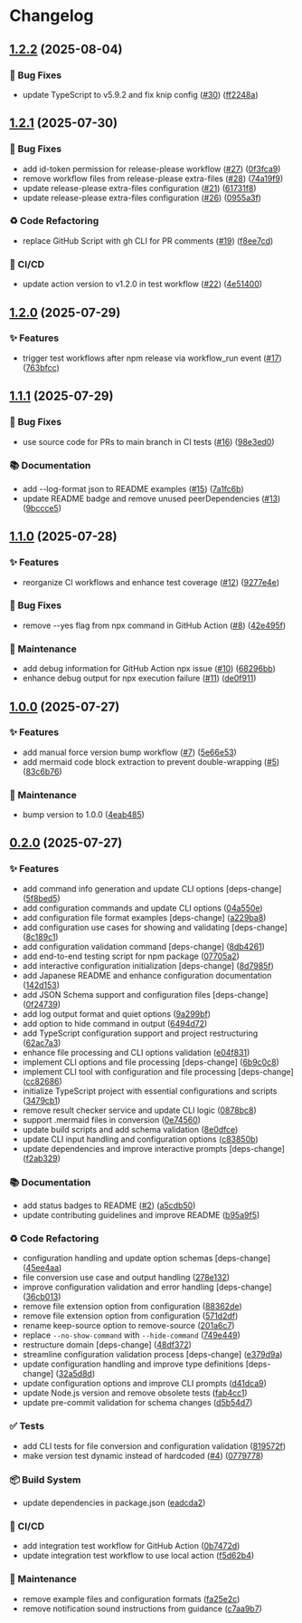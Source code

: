 # Changelog

## [1.2.2](https://github.com/sugurutakahashi-1234/mermaid-markdown-wrap/compare/v1.2.1...v1.2.2) (2025-08-04)


### 🐛 Bug Fixes

* update TypeScript to v5.9.2 and fix knip config ([#30](https://github.com/sugurutakahashi-1234/mermaid-markdown-wrap/issues/30)) ([ff2248a](https://github.com/sugurutakahashi-1234/mermaid-markdown-wrap/commit/ff2248a23fed38453b24e7a9127be64b0506a296))

## [1.2.1](https://github.com/sugurutakahashi-1234/mermaid-markdown-wrap/compare/v1.2.0...v1.2.1) (2025-07-30)


### 🐛 Bug Fixes

* add id-token permission for release-please workflow ([#27](https://github.com/sugurutakahashi-1234/mermaid-markdown-wrap/issues/27)) ([0f3fca9](https://github.com/sugurutakahashi-1234/mermaid-markdown-wrap/commit/0f3fca9f6314178ae456be874229eac8b71df8f6))
* remove workflow files from release-please extra-files ([#28](https://github.com/sugurutakahashi-1234/mermaid-markdown-wrap/issues/28)) ([74a19f9](https://github.com/sugurutakahashi-1234/mermaid-markdown-wrap/commit/74a19f902753b0107887559a6bb7c93ac64815bb))
* update release-please extra-files configuration ([#21](https://github.com/sugurutakahashi-1234/mermaid-markdown-wrap/issues/21)) ([61731f8](https://github.com/sugurutakahashi-1234/mermaid-markdown-wrap/commit/61731f85b4db39109ee5fafa94ae367ac4d65f7a))
* update release-please extra-files configuration ([#26](https://github.com/sugurutakahashi-1234/mermaid-markdown-wrap/issues/26)) ([0955a3f](https://github.com/sugurutakahashi-1234/mermaid-markdown-wrap/commit/0955a3faf4021a7440fe451159303f211d2ef7a1))


### ♻️ Code Refactoring

* replace GitHub Script with gh CLI for PR comments ([#19](https://github.com/sugurutakahashi-1234/mermaid-markdown-wrap/issues/19)) ([f8ee7cd](https://github.com/sugurutakahashi-1234/mermaid-markdown-wrap/commit/f8ee7cdcd44e81b4bc393f34cd25591b24c21a73))


### 👷 CI/CD

* update action version to v1.2.0 in test workflow ([#22](https://github.com/sugurutakahashi-1234/mermaid-markdown-wrap/issues/22)) ([4e51400](https://github.com/sugurutakahashi-1234/mermaid-markdown-wrap/commit/4e514006688adbab22b1e42bb89cd59433f9a386))

## [1.2.0](https://github.com/sugurutakahashi-1234/mermaid-markdown-wrap/compare/v1.1.1...v1.2.0) (2025-07-29)


### ✨ Features

* trigger test workflows after npm release via workflow_run event ([#17](https://github.com/sugurutakahashi-1234/mermaid-markdown-wrap/issues/17)) ([763bfcc](https://github.com/sugurutakahashi-1234/mermaid-markdown-wrap/commit/763bfcc06787f0c3dd34e8ddc31192d9bbd1affe))

## [1.1.1](https://github.com/sugurutakahashi-1234/mermaid-markdown-wrap/compare/v1.1.0...v1.1.1) (2025-07-29)


### 🐛 Bug Fixes

* use source code for PRs to main branch in CI tests ([#16](https://github.com/sugurutakahashi-1234/mermaid-markdown-wrap/issues/16)) ([98e3ed0](https://github.com/sugurutakahashi-1234/mermaid-markdown-wrap/commit/98e3ed01c310d9dead802820ad27adcd8edaca13))


### 📚 Documentation

* add --log-format json to README examples ([#15](https://github.com/sugurutakahashi-1234/mermaid-markdown-wrap/issues/15)) ([7a1fc6b](https://github.com/sugurutakahashi-1234/mermaid-markdown-wrap/commit/7a1fc6b153d4081f2a999ad2ea62fc9ffaca9594))
* update README badge and remove unused peerDependencies ([#13](https://github.com/sugurutakahashi-1234/mermaid-markdown-wrap/issues/13)) ([9bccce5](https://github.com/sugurutakahashi-1234/mermaid-markdown-wrap/commit/9bccce58657e9ceb39a874a5e8f5de436eb89ba0))

## [1.1.0](https://github.com/sugurutakahashi-1234/mermaid-markdown-wrap/compare/v1.0.0...v1.1.0) (2025-07-28)


### ✨ Features

* reorganize CI workflows and enhance test coverage ([#12](https://github.com/sugurutakahashi-1234/mermaid-markdown-wrap/issues/12)) ([9277e4e](https://github.com/sugurutakahashi-1234/mermaid-markdown-wrap/commit/9277e4e799c9d92ee5650f5f9dc9d196ce0b0d1d))


### 🐛 Bug Fixes

* remove --yes flag from npx command in GitHub Action ([#8](https://github.com/sugurutakahashi-1234/mermaid-markdown-wrap/issues/8)) ([42e495f](https://github.com/sugurutakahashi-1234/mermaid-markdown-wrap/commit/42e495fc4bcc6f77be444fd146788b7ba8ef5f8e))


### 🔧 Maintenance

* add debug information for GitHub Action npx issue ([#10](https://github.com/sugurutakahashi-1234/mermaid-markdown-wrap/issues/10)) ([68296bb](https://github.com/sugurutakahashi-1234/mermaid-markdown-wrap/commit/68296bb65955f77cc7ff2eca8ceda4996c85ab44))
* enhance debug output for npx execution failure ([#11](https://github.com/sugurutakahashi-1234/mermaid-markdown-wrap/issues/11)) ([de0f911](https://github.com/sugurutakahashi-1234/mermaid-markdown-wrap/commit/de0f9110b2e1754fb7b43425547f79530956804b))

## [1.0.0](https://github.com/sugurutakahashi-1234/mermaid-markdown-wrap/compare/v0.2.0...v1.0.0) (2025-07-27)


### ✨ Features

* add manual force version bump workflow ([#7](https://github.com/sugurutakahashi-1234/mermaid-markdown-wrap/issues/7)) ([5e66e53](https://github.com/sugurutakahashi-1234/mermaid-markdown-wrap/commit/5e66e53811ad8f6a5a7a24d13d7ace8c433b5c42))
* add mermaid code block extraction to prevent double-wrapping ([#5](https://github.com/sugurutakahashi-1234/mermaid-markdown-wrap/issues/5)) ([83c6b76](https://github.com/sugurutakahashi-1234/mermaid-markdown-wrap/commit/83c6b7681ce89dd79481ee7692026f351a58c33e))


### 🔧 Maintenance

* bump version to 1.0.0 ([4eab485](https://github.com/sugurutakahashi-1234/mermaid-markdown-wrap/commit/4eab4858429439cd7450f2c89df8e3b7e49a7a4a))

## [0.2.0](https://github.com/sugurutakahashi-1234/mermaid-markdown-wrap/compare/v0.1.0...v0.2.0) (2025-07-27)


### ✨ Features

* add command info generation and update CLI options [deps-change] ([5f8bed5](https://github.com/sugurutakahashi-1234/mermaid-markdown-wrap/commit/5f8bed538fd24152e5213a5a15ded5cdec80675b))
* add configuration commands and update CLI options ([04a550e](https://github.com/sugurutakahashi-1234/mermaid-markdown-wrap/commit/04a550eb37d079b883b0e55675579b33a697c318))
* add configuration file format examples [deps-change] ([a229ba8](https://github.com/sugurutakahashi-1234/mermaid-markdown-wrap/commit/a229ba8415ec3c13afd49d69741eb5fd7fc117f3))
* add configuration use cases for showing and validating [deps-change] ([8c189c1](https://github.com/sugurutakahashi-1234/mermaid-markdown-wrap/commit/8c189c1c254555af2f6274fc43e6ed984b037637))
* add configuration validation command [deps-change] ([8db4261](https://github.com/sugurutakahashi-1234/mermaid-markdown-wrap/commit/8db4261a5354cabf5141e96bb3cf6ddca39a0aab))
* add end-to-end testing script for npm package ([07705a2](https://github.com/sugurutakahashi-1234/mermaid-markdown-wrap/commit/07705a24080867097a0a8212c6b67c6f19c0d23c))
* add interactive configuration initialization [deps-change] ([8d7985f](https://github.com/sugurutakahashi-1234/mermaid-markdown-wrap/commit/8d7985f4bcad82c1c40546e3bc5294042bedba77))
* add Japanese README and enhance configuration documentation ([142d153](https://github.com/sugurutakahashi-1234/mermaid-markdown-wrap/commit/142d153bfa918f7b5df8397c17dd78571f8a05c8))
* add JSON Schema support and configuration files [deps-change] ([0f24739](https://github.com/sugurutakahashi-1234/mermaid-markdown-wrap/commit/0f2473966d940da6fc9da0c9730ade6182526e04))
* add log output format and quiet options ([9a299bf](https://github.com/sugurutakahashi-1234/mermaid-markdown-wrap/commit/9a299bffa4ed39ee2537d86f1b9f008d4de8a78c))
* add option to hide command in output ([6494d72](https://github.com/sugurutakahashi-1234/mermaid-markdown-wrap/commit/6494d72d32f8ecb4037bb2ef05fd513b742df579))
* add TypeScript configuration support and project restructuring ([62ac7a3](https://github.com/sugurutakahashi-1234/mermaid-markdown-wrap/commit/62ac7a3112df6e927e744435d90b01269acb2fa4))
* enhance file processing and CLI options validation ([e04f831](https://github.com/sugurutakahashi-1234/mermaid-markdown-wrap/commit/e04f8310655dd6e21354fa948fb5b397185abba4))
* implement CLI options and file processing [deps-change] ([6b9c0c8](https://github.com/sugurutakahashi-1234/mermaid-markdown-wrap/commit/6b9c0c8986f3e6ca5e7055af816c35c9110dd3ed))
* implement CLI tool with configuration and file processing [deps-change] ([cc82686](https://github.com/sugurutakahashi-1234/mermaid-markdown-wrap/commit/cc82686e65260f4bc4a55742535d216dea246edf))
* initialize TypeScript project with essential configurations and scripts ([3479cb1](https://github.com/sugurutakahashi-1234/mermaid-markdown-wrap/commit/3479cb17d1bdc68a41a7b8d709e3881ddadf2a3d))
* remove result checker service and update CLI logic ([0878bc8](https://github.com/sugurutakahashi-1234/mermaid-markdown-wrap/commit/0878bc87275435573877d1d1a3f93b8f5d0688cc))
* support .mermaid files in conversion ([0e74560](https://github.com/sugurutakahashi-1234/mermaid-markdown-wrap/commit/0e7456001e8e5cdb180fcf9ba4967c97d0d41d11))
* update build scripts and add schema validation ([8e0dfce](https://github.com/sugurutakahashi-1234/mermaid-markdown-wrap/commit/8e0dfce96bb5d0d7353853d49aa81603529a1608))
* update CLI input handling and configuration options ([c83850b](https://github.com/sugurutakahashi-1234/mermaid-markdown-wrap/commit/c83850b622a4d5733493b8c88419f2128a76f223))
* update dependencies and improve interactive prompts [deps-change] ([f2ab329](https://github.com/sugurutakahashi-1234/mermaid-markdown-wrap/commit/f2ab329964f245d355db2bff6966c9d889ecbe1d))


### 📚 Documentation

* add status badges to README ([#2](https://github.com/sugurutakahashi-1234/mermaid-markdown-wrap/issues/2)) ([a5cdb50](https://github.com/sugurutakahashi-1234/mermaid-markdown-wrap/commit/a5cdb50c7647a00d70e988b4b91ff9652ddc26e7))
* update contributing guidelines and improve README ([b95a9f5](https://github.com/sugurutakahashi-1234/mermaid-markdown-wrap/commit/b95a9f5c636863a520376cd86d693a5fb919dda7))


### ♻️ Code Refactoring

* configuration handling and update option schemas [deps-change] ([45ee4aa](https://github.com/sugurutakahashi-1234/mermaid-markdown-wrap/commit/45ee4aa13a2f646efffd74fdd770d8b2d2bb1020))
* file conversion use case and output handling ([278e132](https://github.com/sugurutakahashi-1234/mermaid-markdown-wrap/commit/278e1321526c4158152370f8482e7bf743a229d3))
* improve configuration validation and error handling [deps-change] ([36cb013](https://github.com/sugurutakahashi-1234/mermaid-markdown-wrap/commit/36cb01313a5b79193d6daa281454662b0ae4b9b1))
* remove file extension option from configuration ([88362de](https://github.com/sugurutakahashi-1234/mermaid-markdown-wrap/commit/88362de0e43f6944bd36f1affa42733bcf43df18))
* remove file extension option from configuration ([571d2df](https://github.com/sugurutakahashi-1234/mermaid-markdown-wrap/commit/571d2dfe5446a42fb5c603adf7cfc95c4f2057ee))
* rename keep-source option to remove-source ([201a6c7](https://github.com/sugurutakahashi-1234/mermaid-markdown-wrap/commit/201a6c78a04e063267e11ebe59fbfdd4ec63a974))
* replace `--no-show-command` with `--hide-command` ([749e449](https://github.com/sugurutakahashi-1234/mermaid-markdown-wrap/commit/749e449b5b6a7702ef17ce6e10193de71a91d44f))
* restructure domain [deps-change] ([48df372](https://github.com/sugurutakahashi-1234/mermaid-markdown-wrap/commit/48df3720c6c1b2619677761367de5f368a523486))
* streamline configuration validation process [deps-change] ([e379d9a](https://github.com/sugurutakahashi-1234/mermaid-markdown-wrap/commit/e379d9ae2fa04665639971febf20021b5c637c0f))
* update configuration handling and improve type definitions [deps-change] ([32a5d8d](https://github.com/sugurutakahashi-1234/mermaid-markdown-wrap/commit/32a5d8ddd8f12a22fd469f55d2ba6674918fc68a))
* update configuration options and improve CLI prompts ([d41dca9](https://github.com/sugurutakahashi-1234/mermaid-markdown-wrap/commit/d41dca9a3f304cabec15df6b6fad8176bfcb5f4a))
* update Node.js version and remove obsolete tests ([fab4cc1](https://github.com/sugurutakahashi-1234/mermaid-markdown-wrap/commit/fab4cc172730b3217ba61f801b40ea14d5c959eb))
* update pre-commit validation for schema changes ([d5b54d7](https://github.com/sugurutakahashi-1234/mermaid-markdown-wrap/commit/d5b54d73479cd7d02c5fc8974e4c0360d19c9c30))


### ✅ Tests

* add CLI tests for file conversion and configuration validation ([819572f](https://github.com/sugurutakahashi-1234/mermaid-markdown-wrap/commit/819572f9e9db1fa9c5db94219c06a640ebac7af7))
* make version test dynamic instead of hardcoded ([#4](https://github.com/sugurutakahashi-1234/mermaid-markdown-wrap/issues/4)) ([0779778](https://github.com/sugurutakahashi-1234/mermaid-markdown-wrap/commit/0779778fb24e20beeeab1f1f2910f29cb72e107a))


### 📦 Build System

* update dependencies in package.json ([eadcda2](https://github.com/sugurutakahashi-1234/mermaid-markdown-wrap/commit/eadcda2e0dd05786fbd2a03bfd89f25579005e21))


### 👷 CI/CD

* add integration test workflow for GitHub Action ([0b7472d](https://github.com/sugurutakahashi-1234/mermaid-markdown-wrap/commit/0b7472da99fbd1d20aa76f586f02a8312c096ecf))
* update integration test workflow to use local action ([f5d62b4](https://github.com/sugurutakahashi-1234/mermaid-markdown-wrap/commit/f5d62b4a2e54747ee5f5552c4b73c302a8515994))


### 🔧 Maintenance

* remove example files and configuration formats ([fa25e2c](https://github.com/sugurutakahashi-1234/mermaid-markdown-wrap/commit/fa25e2ca2bfffe1e30b65efc0338226d82377949))
* remove notification sound instructions from guidance ([c7aa9b7](https://github.com/sugurutakahashi-1234/mermaid-markdown-wrap/commit/c7aa9b776d6f8a3e9669e0db46ecb0d1fe9e998e))
